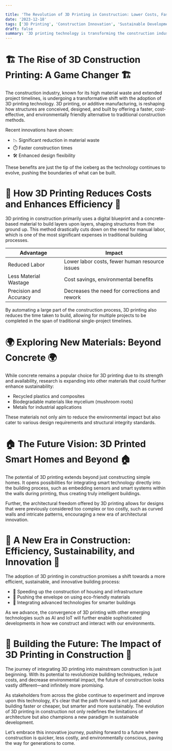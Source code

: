 ```yaml
---

title: 'The Revolution of 3D Printing in Construction: Lower Costs, Faster Builds'
date: '2023-12-18'
tags: ['3D Printing', 'Construction Innovation', 'Sustainable Development', 'Future of Building']
draft: false
summary: '3D printing technology is transforming the construction industry by reducing costs and construction time, while also exploring new materials for a sustainable future. This blog post delves into how 3D construction printing can shape the future of building development.'
---
```


# 🏗️ The Rise of 3D Construction Printing: A Game Changer 🏗️

The construction industry, known for its high material waste and extended project timelines, is undergoing a transformative shift with the adoption of 3D printing technology. 3D printing, or additive manufacturing, is reshaping how structures are conceived, designed, and built by offering a faster, cost-effective, and environmentally friendly alternative to traditional construction methods.

Recent innovations have shown:

- 📉 Significant reduction in material waste
- ⏱️ Faster construction times
- 🛠️ Enhanced design flexibility

These benefits are just the tip of the iceberg as the technology continues to evolve, pushing the boundaries of what can be built.

# 📐 How 3D Printing Reduces Costs and Enhances Efficiency 📐

3D printing in construction primarily uses a digital blueprint and a concrete-based material to build layers upon layers, shaping structures from the ground up. This method drastically cuts down on the need for manual labor, which is one of the most significant expenses in traditional building processes.

| Advantage              | Impact                                         |
| ---------------------- | ---------------------------------------------- |
| Reduced Labor          | Lower labor costs, fewer human resource issues |
| Less Material Wastage  | Cost savings, environmental benefits           |
| Precision and Accuracy | Decreases the need for corrections and rework  |

By automating a large part of the construction process, 3D printing also reduces the time taken to build, allowing for multiple projects to be completed in the span of traditional single-project timelines.

# 🌍 Exploring New Materials: Beyond Concrete 🌍

While concrete remains a popular choice for 3D printing due to its strength and availability, research is expanding into other materials that could further enhance sustainability:

- Recycled plastics and composites
- Biodegradable materials like mycelium (mushroom roots)
- Metals for industrial applications

These materials not only aim to reduce the environmental impact but also cater to various design requirements and structural integrity standards.

# 🏠 The Future Vision: 3D Printed Smart Homes and Beyond 🏠

The potential of 3D printing extends beyond just constructing simple homes. It opens possibilities for integrating smart technology directly into the building process, such as embedding sensors and smart systems within the walls during printing, thus creating truly intelligent buildings.

Further, the architectural freedom offered by 3D printing allows for designs that were previously considered too complex or too costly, such as curved walls and intricate patterns, encouraging a new era of architectural innovation.

# 🔄 A New Era in Construction: Efficiency, Sustainability, and Innovation 🔄

The adoption of 3D printing in construction promises a shift towards a more efficient, sustainable, and innovative building process:

- 🚀 Speeding up the construction of housing and infrastructure
- 🌱 Pushing the envelope on using eco-friendly materials
- 🤖 Integrating advanced technologies for smarter buildings

As we advance, the convergence of 3D printing with other emerging technologies such as AI and IoT will further enable sophisticated developments in how we construct and interact with our environments.

# 🌟 Building the Future: The Impact of 3D Printing in Construction 🌟

The journey of integrating 3D printing into mainstream construction is just beginning. With its potential to revolutionize building techniques, reduce costs, and decrease environmental impact, the future of construction looks vastly different—and infinitely more promising.

As stakeholders from across the globe continue to experiment and improve upon this technology, it's clear that the path forward is not just about building faster or cheaper, but smarter and more sustainably. The evolution of 3D printing in construction not only redefines the limitations of architecture but also champions a new paradigm in sustainable development.

Let’s embrace this innovative journey, pushing forward to a future where construction is quicker, less costly, and environmentally conscious, paving the way for generations to come.
